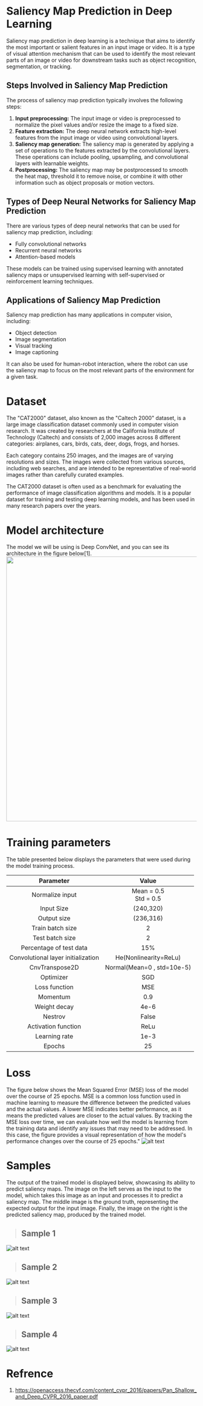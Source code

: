 # Saliency Map Prediction in Deep Learning

Saliency map prediction in deep learning is a technique that aims to identify the most important or salient features in an input image or video. It is a type of visual attention mechanism that can be used to identify the most relevant parts of an image or video for downstream tasks such as object recognition, segmentation, or tracking.

## Steps Involved in Saliency Map Prediction

The process of saliency map prediction typically involves the following steps:

1. **Input preprocessing:** The input image or video is preprocessed to normalize the pixel values and/or resize the image to a fixed size.
2. **Feature extraction:** The deep neural network extracts high-level features from the input image or video using convolutional layers.
3. **Saliency map generation:** The saliency map is generated by applying a set of operations to the features extracted by the convolutional layers. These operations can include pooling, upsampling, and convolutional layers with learnable weights.
4. **Postprocessing:** The saliency map may be postprocessed to smooth the heat map, threshold it to remove noise, or combine it with other information such as object proposals or motion vectors.

## Types of Deep Neural Networks for Saliency Map Prediction

There are various types of deep neural networks that can be used for saliency map prediction, including:

- Fully convolutional networks
- Recurrent neural networks
- Attention-based models

These models can be trained using supervised learning with annotated saliency maps or unsupervised learning with self-supervised or reinforcement learning techniques.

## Applications of Saliency Map Prediction

Saliency map prediction has many applications in computer vision, including:

- Object detection
- Image segmentation
- Visual tracking
- Image captioning

It can also be used for human-robot interaction, where the robot can use the saliency map to focus on the most relevant parts of the environment for a given task.

# Dataset
The "CAT2000" dataset, also known as the "Caltech 2000" dataset, is a large image classification dataset commonly used in computer vision research. It was created by researchers at the California Institute of Technology (Caltech) and consists of 2,000 images across 8 different categories: airplanes, cars, birds, cats, deer, dogs, frogs, and horses.

Each category contains 250 images, and the images are of varying resolutions and sizes. The images were collected from various sources, including web searches, and are intended to be representative of real-world images rather than carefully curated examples.

The CAT2000 dataset is often used as a benchmark for evaluating the performance of image classification algorithms and models. It is a popular dataset for training and testing deep learning models, and has been used in many research papers over the years.

# Model architecture

The model we will be using is Deep ConvNet, and you can see its architecture in the figure below[1].<br>
<img src="figs/model.png" width="700">

# Training parameters
The table presented below displays the parameters that were used during the model training process.

| Parameter | Value |
|:---------:|:------:|
| Normalize input | Mean = 0.5 <br> Std = 0.5|
| Input Size | (240,320) |
| Output size | (236,316) |
| Train batch size | 2 |
| Test batch size | 2 |
| Percentage of test data | 15% |
| Convolutional layer initialization | He(Nonlinearity=ReLu) |
| CnvTranspose2D | Normal(Mean=0 , std=10e-5) |
| Optimizer | SGD |
| Loss function | MSE |
| Momentum | 0.9 |
| Weight decay | 4e-6 |
| Nestrov | False |
| Activation function | ReLu |
| Learning rate | 1e-3 |
| Epochs | 25 |

# Loss
The figure below shows the Mean Squared Error (MSE) loss of the model over the course of 25 epochs. MSE is a common loss function used in machine learning to measure the difference between the predicted values and the actual values. A lower MSE indicates better performance, as it means the predicted values are closer to the actual values. By tracking the MSE loss over time, we can evaluate how well the model is learning from the training data and identify any issues that may need to be addressed. In this case, the figure provides a visual representation of how the model's performance changes over the course of 25 epochs."
![alt text](./figs/loss.png)


# Samples
The output of the trained model is displayed below, showcasing its ability to predict saliency maps. The image on the left serves as the input to the model, which takes this image as an input and processes it to predict a saliency map. The middle image is the ground truth, representing the expected output for the input image. Finally, the image on the right is the predicted saliency map, produced by the trained model.
> ## Sample 1
![alt text](./figs/sample1.png)
> ## Sample 2
![alt text](./figs/sample2.png)
> ## Sample 3
![alt text](./figs/sample3.png)
> ## Sample 4
![alt text](./figs/sample4.png)


# Refrence
1. https://openaccess.thecvf.com/content_cvpr_2016/papers/Pan_Shallow_and_Deep_CVPR_2016_paper.pdf
